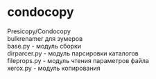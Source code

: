 # condocopy
Presicopy/Condocopy<br>
bulkrenamer для зумеров<br>
base.py - модуль сборки<br>
dirparcer.py - модуль парсировки каталогов<br>
fileprops.py - модуль чтения параметров файла<br>
xerox.py - модуль копирования<br>
<br>